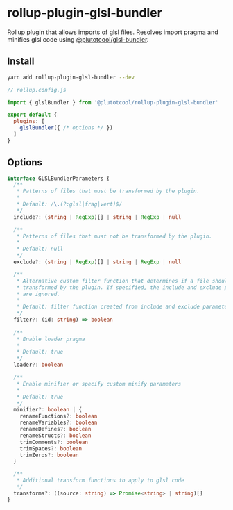 # rollup-plugin-glsl-bundler

Rollup plugin that allows imports of glsl files. Resolves import pragma and minifies glsl code using [@plutotcool/glsl-bundler](https://github.com/plutotcool/glsl-bundler).

## Install

```bash
yarn add rollup-plugin-glsl-bundler --dev
```

```javascript
// rollup.config.js

import { glslBundler } from '@plutotcool/rollup-plugin-glsl-bundler'

export default {
  plugins: [
    glslBundler({ /* options */ })
  ]
}
```

## Options

```typescript
interface GLSLBundlerParameters {
  /**
   * Patterns of files that must be transformed by the plugin.
   * 
   * Default: /\.(?:glsl|frag|vert)$/
   */
  include?: (string | RegExp)[] | string | RegExp | null

  /**
   * Patterns of files that must not be transformed by the plugin.
   * 
   * Default: null
   */
  exclude?: (string | RegExp)[] | string | RegExp | null

  /**
   * Alternative custom filter function that determines if a file should be
   * transformed by the plugin. If specified, the include and exclude parameters
   * are ignored.
   * 
   * Default: filter function created from include and exclude parameters
   */
  filter?: (id: string) => boolean
  
  /**
   * Enable loader pragma
   *
   * Default: true
   */
  loader?: boolean

  /**
   * Enable minifier or specify custom minify parameters
   *
   * Default: true
   */
  minifier?: boolean | {
    renameFunctions?: boolean
    renameVariables?: boolean
    renameDefines?: boolean
    renameStructs?: boolean
    trimComments?: boolean
    trimSpaces?: boolean
    trimZeros?: boolean
  }

  /**
   * Additional transform functions to apply to glsl code
   */
  transforms?: ((source: string) => Promise<string> | string)[]
}
```
